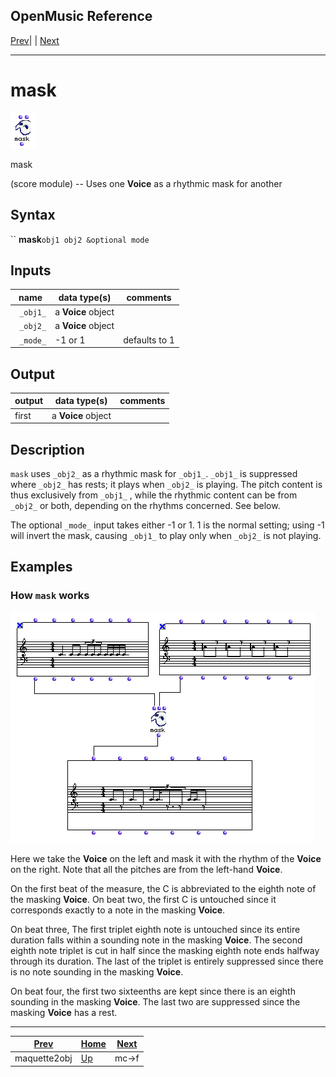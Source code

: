 OpenMusic Reference  
---  
[Prev](maquette2obj)| | [Next](mc-f)  
  
* * *

# mask

![](figures/functions/score/mask.png)

  
  
mask  
  
(score module) \-- Uses one **Voice** as a rhythmic mask for another  

## Syntax

`` **mask**` obj1 obj2 &optional mode `

## Inputs

name| data type(s)| comments  
---|---|---  
` _obj1_`|  a **Voice** object|  
` _obj2_`|  a **Voice** object|  
` _mode_`|  -1 or 1| defaults to 1  
  
## Output

output| data type(s)| comments  
---|---|---  
first| a **Voice** object|  
  
## Description

`mask` uses `_obj2_` as a rhythmic mask for `_obj1_`. `_obj1_` is suppressed
where `_obj2_` has rests; it plays when `_obj2_` is playing. The pitch content
is thus exclusively from `_obj1_` , while the rhythmic content can be from
`_obj2_` or both, depending on the rhythms concerned. See below.

The optional `_mode_` input takes either -1 or 1. 1 is the normal setting;
using -1 will invert the mask, causing `_obj1_` to play only when `_obj2_` is
not playing.

## Examples

### How `mask` works

![](figures/functions/score/maskEX1.png)

Here we take the **Voice** on the left and mask it with the rhythm of the
**Voice** on the right. Note that all the pitches are from the left-hand
**Voice**.

On the first beat of the measure, the C is abbreviated to the eighth note of
the masking **Voice**. On beat two, the first C is untouched since it
corresponds exactly to a note in the masking **Voice**.

On beat three, The first triplet eighth note is untouched since its entire
duration falls within a sounding note in the masking **Voice**. The second
eighth note triplet is cut in half since the masking eighth note ends halfway
through its duration. The last of the triplet is entirely suppressed since
there is no note sounding in the masking **Voice**.

On beat four, the first two sixteenths are kept since there is an eighth
sounding in the masking **Voice**. The last two are suppressed since the
masking **Voice** has a rest.

* * *

[Prev](maquette2obj)| [Home](index)| [Next](mc-f)  
---|---|---  
maquette2obj| [Up](funcref.main)| mc->f

